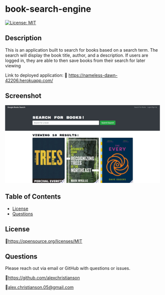 # book-search-engine
[![License: MIT](https://img.shields.io/badge/License-MIT-yellow.svg)](https://opensource.org/licenses/MIT)

## Description 
This is an application built to search for books based on a search term. The search will display the book title, author, and a description. If users are logged in, they are able to then save books from their search for later viewing

Link to deployed application: :link: https://nameless-dawn-42206.herokuapp.com/
## Screenshot
![Screenshot of book-search-engine](./assets/images/Screenshot-book-search.jpg)


## Table of Contents
* [License](#license)
* [Questions](#questions)

## License
🔗https://opensource.org/licenses/MIT

## Questions
Please reach out via email or GitHub with questions or issues.

🔗https://github.com/alexchristianson

📧alex.christianson.05@gmail.com

